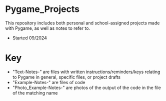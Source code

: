 # Pygame_Projects

This repository includes both personal and school-assigned projects made with Pygame, as well as notes to refer to.

* Started 09/2024

# Key
* "Text-Notes-" are files with written instructions/reminders/keys relating to Pygame in general, specific files, or project drafts
* "Example-Notes-" are files of code
* "Photo_Example-Notes-" are photos of the output of the code in the file of the matching name
